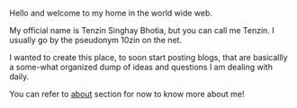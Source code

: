 Hello and welcome to my home in the world wide web. 

My official name is Tenzin Singhay Bhotia, but you can call me Tenzin. I usually go by the pseudonym 10zin on the net.

I wanted to create this place, to soon start posting blogs, that are basicallly a some-what organized dump of ideas and questions I am dealing with daily.

You can refer to [about](about.md) section for now to know more about me!


